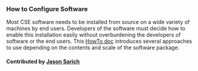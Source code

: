 ### How to Configure Software

Most CSE software needs to be installed from source on a wide variety of machines by end users. Developers of the software must decide how to enable this installation easily without overburdening the developers of software or the end users. This [HowTo doc](https://ideas-productivity.org/wordpress/wp-content/uploads/2016/12/IDEAS-ConfigurationHowToConfigureSoftware-V0.2.pdf "How to Configure Software?") introduces several approaches to use depending on the contents and scale of the software package.

#### Contributed by [Jason Sarich](https://github.com/sarich)

<!---
Publish: yes
Categories: development
Topics: configuration and building
Tags: document, howto
Level: 1
Prerequisites: defaults
Aggregate: none
--->
